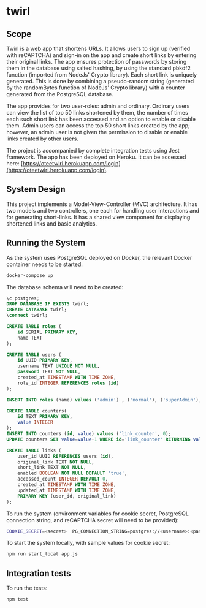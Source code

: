# twirl

## Scope

Twirl is a web app that shortens URLs. It allows users to sign up (verified with reCAPTCHA) and sign-in on the app and create short links by entering their original links. The app ensures protection of passwords by storing them in the database using salted hashing, by using the standard pbkdf2 function (imported from NodeJs' Crypto library). Each short link is uniquely generated. This is done by combining a pseudo-random string (generated by the randomBytes function of NodeJs' Crypto library)  with a counter generated from the PostgreSQL database. 

The app provides for two user-roles: admin and ordinary. Ordinary users can view the list of top 50 links shortened by them, the number of times each such short link has been accessed and an option to enable or disable them. Admin users can access the top 50 short links created by the app; however, an admin user is not given the permission to disable or enable links created by other users. 

The project is accompanied by complete integration tests using Jest framework. The app has been deployed on Heroku. It can be accessed here: [https://oteetwirl.herokuapp.com/login](https://oteetwirl.herokuapp.com/login).

## System Design

This project implements a Model-View-Controller (MVC) architecture. It has two models and two controllers, one each for handling user interactions and for generating short-links. It has a shared view component for displaying shortened links and basic analytics.

## Running the System

As the system uses PostgreSQL deployed on Docker, the relevant Docker container needs to be started:

```bash
docker-compose up
```

The database schema will need to be created:
```SQL
\c postgres;
DROP DATABASE IF EXISTS twirl;
CREATE DATABASE twirl;
\connect twirl;

CREATE TABLE roles (
    id SERIAL PRIMARY KEY,
    name TEXT
);

CREATE TABLE users (
    id UUID PRIMARY KEY,
    username TEXT UNIQUE NOT NULL,
    password TEXT NOT NULL,
    created_at TIMESTAMP WITH TIME ZONE,
    role_id INTEGER REFERENCES roles (id)
);

INSERT INTO roles (name) values ('admin') , ('normal'), ('superAdmin');

CREATE TABLE counters(
    id TEXT PRIMARY KEY,
    value INTEGER  
);
INSERT INTO counters (id, value) values ('link_counter', 0);
UPDATE counters SET value=value+1 WHERE id='link_counter' RETURNING value;

CREATE TABLE links (
    user_id UUID REFERENCES users (id),
    original_link TEXT NOT NULL,
    short_link TEXT NOT NULL,
    enabled BOOLEAN NOT NULL DEFAULT 'true',
    accessed_count INTEGER DEFAULT 0,
    created_at TIMESTAMP WITH TIME ZONE,
    updated_at TIMESTAMP WITH TIME ZONE,
    PRIMARY KEY (user_id, original_link)
);

```


To run the system (environment variables for cookie secret, PostgreSQL connection string, and reCAPTCHA secret will need to be provided):

```bash
COOKIE_SECRET=<secret>  PG_CONNECTION_STRING=postgres://<username>:<password>@localhost:5432/twirl PORT=4001  RECAPTCHA_SECRET=<secret> node app.js 
```
To start the system locally, with sample values for cookie secret:

```bash
npm run start_local app.js
```

## Integration tests

To run the tests:

```
npm test

```
